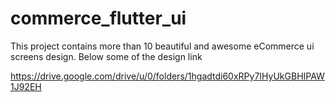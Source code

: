# commerce_flutter_ui

This project contains more than 10 beautiful and awesome eCommerce ui screens design. Below some of the design link 

https://drive.google.com/drive/u/0/folders/1hgadtdi60xRPy7IHyUkGBHIPAW1J92EH


